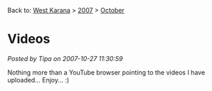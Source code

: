 Back to: [West Karana](/posts/westkarana.md) > [2007](/posts/2007/westkarana.md) > [October](./westkarana.md)
# Videos

*Posted by Tipa on 2007-10-27 11:30:59*

Nothing more than a YouTube browser pointing to the videos I have uploaded... Enjoy... :)





